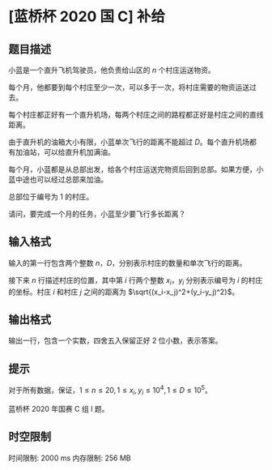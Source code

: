 # [蓝桥杯 2020 国 C] 补给

## 题目描述

小蓝是一个直升飞机驾驶员，他负责给山区的 $n$ 个村庄运送物资。

每个月，他都要到每个村庄至少一次，可以多于一次，将村庄需要的物资运送过去。

每个村庄都正好有一个直升机场，每两个村庄之间的路程都正好是村庄之间的直线距离。

由于直升机的油箱大小有限，小蓝单次飞行的距离不能超过 $D$。每个直升机场都有加油站，可以给直升机加满油。

每个月，小蓝都是从总部出发，给各个村庄运送完物资后回到总部。如果方便，小蓝中途也可以经过总部来加油。

总部位于编号为 $1$ 的村庄。

请问，要完成一个月的任务，小蓝至少要飞行多长距离？

## 输入格式

输入的第一行包含两个整数 $n$，$D$，分别表示村庄的数量和单次飞行的距离。

接下来 $n$ 行描述村庄的位置，其中第 $i$ 行两个整数 $x_i$，$y_i$ 分别表示编号为 $i$ 的村庄的坐标。村庄 $i$ 和村庄 $j$ 之间的距离为 $\sqrt{(x_i-x_j)^2+(y_i-y_j)^2}$。

## 输出格式

输出一行，包含一个实数，四舍五入保留正好 $2$ 位小数，表示答案。

## 提示

对于所有数据，保证，$1\le n\le20,1\le x_i,y_i\le10^4,1\le D\le10^5$。

蓝桥杯 2020 年国赛 C 组 I 题。

## 时空限制

时间限制: 2000 ms
内存限制: 256 MB

